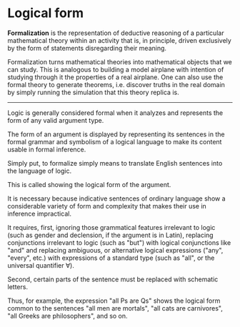 # Logical form


**Formalization** is the representation of deductive reasoning of a particular mathematical theory within an activity that is, in principle, driven exclusively by the form of statements disregarding their meaning.

Formalization turns mathematical theories into mathematical objects that we can study. This is analogous to building a model airplane with intention of studying through it the properties of a real airplane. One can also use the formal theory to generate theorems, i.e. discover truths in the real domain by simply running the simulation that this theory replica is.

---

Logic is generally considered formal when it analyzes and represents the form of any valid argument type.

The form of an argument is displayed by representing its sentences in the formal grammar and symbolism of a logical language to make its content usable in formal inference.

Simply put, to formalize simply means to translate English sentences into the language of logic.

This is called showing the logical form of the argument.

It is necessary because indicative sentences of ordinary language show a considerable variety of form and complexity that makes their use in inference impractical.

It requires, first, ignoring those grammatical features irrelevant to logic (such as gender and declension, if the argument is in Latin), replacing conjunctions irrelevant to logic (such as "but") with logical conjunctions like "and" and replacing ambiguous, or alternative logical expressions ("any", "every", etc.) with expressions of a standard type (such as "all", or the universal quantifier ∀).

Second, certain parts of the sentence must be replaced with schematic letters. 

Thus, for example, the expression "all Ps are Qs" shows the logical form common to the sentences "all men are mortals", "all cats are carnivores", "all Greeks are philosophers", and so on.

